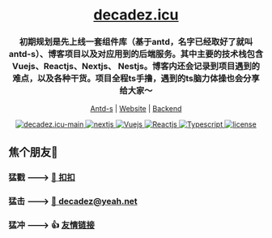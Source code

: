 <h1 align="center">
  <a href="https://decadez.icu">decadez.icu</a>
</h1>
<h3 align="center">初期规划是先上线一套组件库（基于antd，名字已经取好了就叫antd-s）、博客项目以及对应用到的后端服务。其中主要的技术栈包含Vuejs、Reactjs、Nextjs、 Nestjs。博客内还会记录到项目遇到的难点，以及各种干货。项目全程ts手撸，遇到的ts脑力体操也会分享给大家～</h3>
<p align="center">
  <a href="https://pagic.cn">Antd-s</a> |
  <a href="https://pagic.org">Website</a> |
  <a href="https://pagic.org/docs/config.html">Backend</a>
</p>
<p align="center">
  <a href="https://decadez.icu">
    <img
      src="https://img.shields.io/badge/decadez.icu-@decadez-purple.svg"
      alt="decadez.icu-main"
    />
  </a>
  <a href="https://nextjs.org/">
    <img
      src="https://img.shields.io/badge/-Nextjs-orange"
      alt="nextjs"
    />
  </a>
  <a href="https://v3.cn.vuejs.org/">
    <img
      src="https://img.shields.io/badge/-Vuejs-green"
      alt="Vuejs"
    />
  </a>
  <a href="https://react.docschina.org/">
    <img
      src="https://img.shields.io/badge/-Reactjs-blueviolet"
      alt="Reactjs"
    />
  </a>
  <a href="https://www.tslang.cn/">
    <img
      src="https://img.shields.io/badge/-Typescript-informational"
      alt="Typescript"
    />
  </a>
  <a href="https://github.com/decadez/decadez.icu-main">
    <img
      src="https://img.shields.io/github/license/decadez/decadez.icu-main"
      alt="license"
    />
  </a>
</p>

## 焦个朋友🤺
### 猛戳 --->  <a href="tencent://message/?uin=1845681270&Site=&Menu-=yes">🐧 扣扣</a>
### 猛击 --->  <a href="mailto:decadez@yeah.net">📧 decadez@yeah.net</a>
### 猛冲 --->  👍 [友情链接](https://github.com/decadez/decadez.icu-main/issues/new?assignees=decadez&labels=demo&template=friend-link.md&title=Add+your+friend-link+to+my+site+https%3A%2F%2Fexample.com) 
